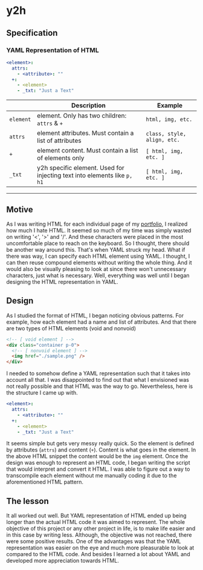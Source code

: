 # y2h

## Specification

### YAML Representation of HTML

```yaml
<element>:
  attrs:
    - <attribute>: ""
  +:
    - <element>
    - _txt: "Just a Text"
```

|           | Description                                                              | Example                     |
| --------- | ------------------------------------------------------------------------ | --------------------------- |
| `element` | element. Only has two children: `attrs` & `+`                            | `html, img, etc.`           |
| `attrs`   | element attributes. Must contain a list of attributes                    | `class, style, align, etc.` |
| `+`       | element content. Must contain a list of elements only                    | `[ html, img, etc. ]`       |
| `_txt`    | y2h specific element. Used for injecting text into elements like `p, h1` | `[ html, img, etc. ]`       |

---

## Motive

As I was writing HTML for each individual page of my
[portfolio](https://github.com/ajilk/ajilk.github.io), I realized how much I
hate HTML. It seemed so much of my time was simply wasted on writing '<', '>'
and '/'. And these characters were placed in the most uncomfortable place to
reach on the keyboard. So I thought, there should be another way around this.
That's when YAML struck my head. What if there was way, I can specify each
HTML element using YAML. I thought, I can then reuse compound elements without
writing the whole thing. And it would also be visually pleasing to look at since
there won't unnecessary characters, just what is necessary. Well, everything
was well until I began designing the HTML representation in YAML.

## Design

As I studied the format of HTML, I began noticing obvious patterns. For
example, how each element had a name and list of attributes. And that there
are two types of HTML elements (void and nonvoid)

```html
<!-- [ void element ] -->
<div class="container p-0">
  <!-- [ nonvoid element ] -->
  <img href="./sample.png" />
</div>
```

I needed to somehow define a YAML representation such that it takes into
account all that. I was disappointed to find out that what I envisioned was not
really possible and that HTML was the way to go. Nevertheless, here is the
structure I came up with.

```yaml
<element>:
  attrs:
    - <attribute>: ""
  +:
    - <element>
	- _txt: "Just a Text"
```

It seems simple but gets very messy really quick. So the element is defined
by attributes (`attrs`) and content (`+`). Content is what goes in the
element. In the above HTML snippet the content would be the `img` element.
Once the design was enough to represent an HTML code, I began writing the
script that would interpret and convert it HTML. I was able to figure out a
way to transcompile each element without me manually coding it due to the
aforementioned HTML pattern.

## The lesson

It all worked out well. But YAML representation of HTML ended up being longer
than the actual HTML code it was aimed to represent. The whole objective of
this project or any other project in life, is to make life easier and in this
case by writing less. Although, the objective was not reached, there were
some positive results. One of the advantages was that the YAML representation
was easier on the eye and much more pleasurable to look at compared to the
HTML code. And besides I learned a lot about YAML and developed more
appreciation towards HTML.
